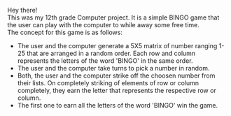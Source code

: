 Hey there!<br>
This was my 12th grade Computer project. It is a simple BINGO game that the user can play with the computer to while away some free time.<br>
The concept for this game is as follows:
- The user and the computer generate a 5X5 matrix of number ranging 1-25 that are arranged in a random order. Each row and column represents the letters of the word 'BINGO' in the same order.
- The user and the computer take turns to pick a number in random.
- Both, the user and the computer strike off the choosen number from their lists. On completely striking of elements of row or column completely, they earn the letter that represents the respective row or column.
- The first one to earn all the letters of the word 'BINGO' win the game.
